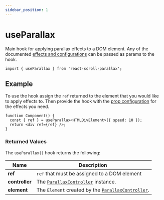 ```yaml
---
sidebar_position: 1
---
```


# useParallax

Main hook for applying parallax effects to a DOM element. Any of the documented [effects and configurations](/docs/usage/parallax-props) can be passed as params to the hook.

```tsx
import { useParallax } from 'react-scroll-parallax';
```

## Example

To use the hook assign the `ref` returned to the element that you would like to apply effects to. Then provide the hook with the [prop configuration](/docs/usage/parallax-props) for the effects you need.

```tsx
function Component() {
  const { ref } = useParallax<HTMLDivElement>({ speed: 10 });
  return <div ref={ref} />;
}
```

### Returned Values

The `useParallax()` hook returns the following:

| Name           | Description                                                                                                                |
| -------------- | -------------------------------------------------------------------------------------------------------------------------- |
| **ref**        | `ref` that must be assigned to a DOM element                                                                               |
| **controller** | The [`ParallaxController`](https://parallax-controller.vercel.app/docs/api/parallax-controller/) instance.                 |
| **element**    | The `Element` created by the [`ParallaxController`](https://parallax-controller.vercel.app/docs/api/parallax-controller/). |
